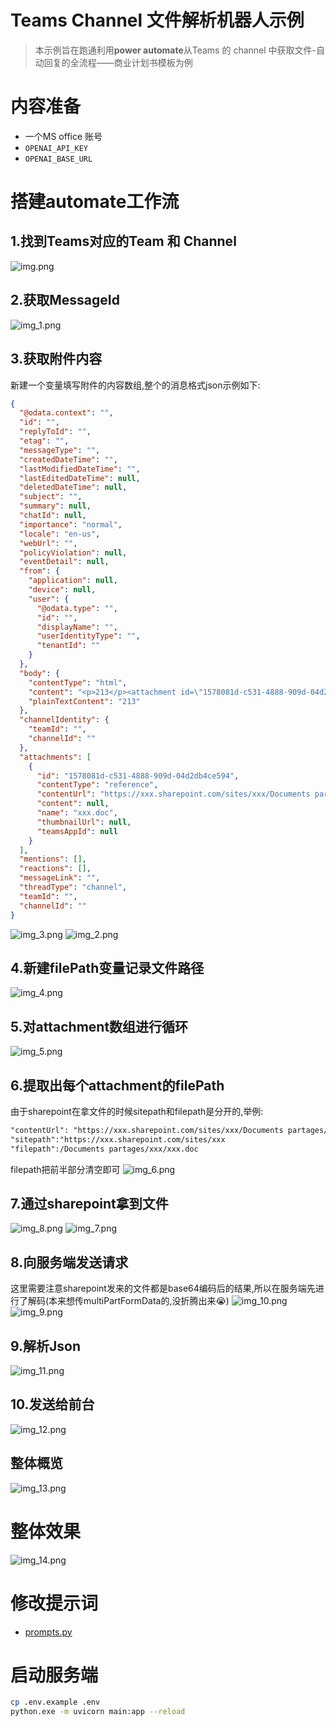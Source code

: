 # Teams Channel 文件解析机器人示例
> 本示例旨在跑通利用**power automate**从Teams 的 channel 中获取文件-自动回复的全流程——商业计划书模板为例

# 内容准备
- 一个MS office 账号
-  `OPENAI_API_KEY`
- `OPENAI_BASE_URL`

# 搭建automate工作流
## 1.找到Teams对应的Team 和 Channel
![img.png](pics%2Fimg.png)
## 2.获取MessageId
![img_1.png](pics%2Fimg_1.png)
## 3.获取附件内容
新建一个变量填写附件的内容数组,整个的消息格式json示例如下:
```json
{
  "@odata.context": "",
  "id": "",
  "replyToId": "",
  "etag": "",
  "messageType": "",
  "createdDateTime": "",
  "lastModifiedDateTime": "",
  "lastEditedDateTime": null,
  "deletedDateTime": null,
  "subject": "",
  "summary": null,
  "chatId": null,
  "importance": "normal",
  "locale": "en-us",
  "webUrl": "",
  "policyViolation": null,
  "eventDetail": null,
  "from": {
    "application": null,
    "device": null,
    "user": {
      "@odata.type": "",
      "id": "",
      "displayName": "",
      "userIdentityType": "",
      "tenantId": ""
    }
  },
  "body": {
    "contentType": "html",
    "content": "<p>213</p><attachment id=\"1578081d-c531-4888-909d-04d2db4ce594\"></attachment>",
    "plainTextContent": "213"
  },
  "channelIdentity": {
    "teamId": "",
    "channelId": ""
  },
  "attachments": [
    {
      "id": "1578081d-c531-4888-909d-04d2db4ce594",
      "contentType": "reference",
      "contentUrl": "https://xxx.sharepoint.com/sites/xxx/Documents partages/xxx/xxx.doc",
      "content": null,
      "name": "xxx.doc",
      "thumbnailUrl": null,
      "teamsAppId": null
    }
  ],
  "mentions": [],
  "reactions": [],
  "messageLink": "",
  "threadType": "channel",
  "teamId": "",
  "channelId": ""
}

```
![img_3.png](pics%2Fimg_3.png)
![img_2.png](pics%2Fimg_2.png)
## 4.新建filePath变量记录文件路径
![img_4.png](pics%2Fimg_4.png)
## 5.对attachment数组进行循环
![img_5.png](pics%2Fimg_5.png)
## 6.提取出每个attachment的filePath
由于sharepoint在拿文件的时候sitepath和filepath是分开的,举例:
```txt
"contentUrl": "https://xxx.sharepoint.com/sites/xxx/Documents partages/xxx/xxx.doc" # 这个是原始的url
"sitepath":"https://xxx.sharepoint.com/sites/xxx
"filepath":/Documents partages/xxx/xxx.doc
```
filepath把前半部分清空即可
![img_6.png](pics%2Fimg_6.png)
## 7.通过sharepoint拿到文件
![img_8.png](pics%2Fimg_8.png)
![img_7.png](pics%2Fimg_7.png)
## 8.向服务端发送请求
这里需要注意sharepoint发来的文件都是base64编码后的结果,所以在服务端先进行了解码(本来想传multiPartFormData的,没折腾出来😭)
![img_10.png](pics%2Fimg_10.png)
![img_9.png](pics%2Fimg_9.png)
## 9.解析Json
![img_11.png](pics%2Fimg_11.png)
## 10.发送给前台
![img_12.png](pics%2Fimg_12.png)
## 整体概览
![img_13.png](pics%2Fimg_13.png)
# 整体效果
![img_14.png](pics%2Fimg_14.png)
# 修改提示词
- [prompts.py](backend%2Fllm%2Fprompts%2Fprompts.py)
# 启动服务端
```bash
cp .env.example .env
python.exe -m uvicorn main:app --reload 
```